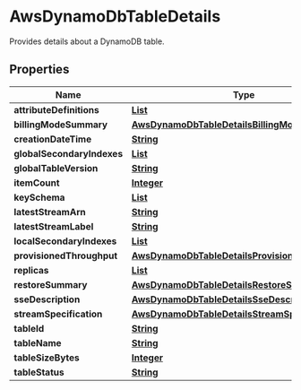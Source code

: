 

# AwsDynamoDbTableDetails

Provides details about a DynamoDB table.

## Properties

| Name | Type | Description | Notes |
|------------ | ------------- | ------------- | -------------|
|**attributeDefinitions** | [**List**](List.md) |  |  [optional] |
|**billingModeSummary** | [**AwsDynamoDbTableDetailsBillingModeSummary**](AwsDynamoDbTableDetailsBillingModeSummary.md) |  |  [optional] |
|**creationDateTime** | [**String**](String.md) |  |  [optional] |
|**globalSecondaryIndexes** | [**List**](List.md) |  |  [optional] |
|**globalTableVersion** | [**String**](String.md) |  |  [optional] |
|**itemCount** | [**Integer**](Integer.md) |  |  [optional] |
|**keySchema** | [**List**](List.md) |  |  [optional] |
|**latestStreamArn** | [**String**](String.md) |  |  [optional] |
|**latestStreamLabel** | [**String**](String.md) |  |  [optional] |
|**localSecondaryIndexes** | [**List**](List.md) |  |  [optional] |
|**provisionedThroughput** | [**AwsDynamoDbTableDetailsProvisionedThroughput**](AwsDynamoDbTableDetailsProvisionedThroughput.md) |  |  [optional] |
|**replicas** | [**List**](List.md) |  |  [optional] |
|**restoreSummary** | [**AwsDynamoDbTableDetailsRestoreSummary**](AwsDynamoDbTableDetailsRestoreSummary.md) |  |  [optional] |
|**sseDescription** | [**AwsDynamoDbTableDetailsSseDescription**](AwsDynamoDbTableDetailsSseDescription.md) |  |  [optional] |
|**streamSpecification** | [**AwsDynamoDbTableDetailsStreamSpecification**](AwsDynamoDbTableDetailsStreamSpecification.md) |  |  [optional] |
|**tableId** | [**String**](String.md) |  |  [optional] |
|**tableName** | [**String**](String.md) |  |  [optional] |
|**tableSizeBytes** | [**Integer**](Integer.md) |  |  [optional] |
|**tableStatus** | [**String**](String.md) |  |  [optional] |



